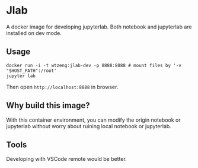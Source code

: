 # Jlab

A docker image for developing jupyterlab. Both notebook and jupyterlab are installed on dev mode.

## Usage

```shell
docker run -i -t wtzeng:jlab-dev -p 8888:8888 # mount files by '-v "$HOST_PATH":/root'
jupyter lab
```

Then open `http://localhost:8888` in browser.

## Why build this image?

With this container environment, you can modify the origin notebook or jupyterlab without worry about ruining local notebook or jupyterlab.


## Tools

Developing with VSCode remote would be better.